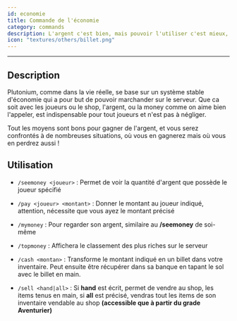 ```yaml
---
id: economie
title: Commande de l'économie
category: commands
description: L'argent c'est bien, mais pouvoir l'utiliser c'est mieux, on vous explique tout !
icon: "textures/others/billet.png"
---
```

___
## Description

Plutonium, comme dans la vie réelle, se base sur un système stable d'économie qui a pour but de pouvoir marchander sur le serveur. Que ca soit avec les joueurs ou le shop, l'argent, ou la money comme on aime bien l'appeler, est indispensable pour tout joueurs et n'est pas à négliger.

Tout les moyens sont bons pour gagner de l'argent, et vous serez confrontés à de nombreuses situations, où vous en gagnerez mais où vous en perdrez aussi !

## Utilisation

- ``/seemoney <joueur>`` : Permet de voir la quantité d'argent que possède le joueur spécifié
- ``/pay <joueur> <montant>`` : Donner le montant au joueur indiqué, attention, nécessite que vous ayez le montant précisé
- ``/mymoney`` : Pour regarder son argent, similaire au **/seemoney** de soi-même
- ``/topmoney`` : Affichera le classement des plus riches sur le serveur
- ``/cash <montan>`` : Transforme le montant indiqué en un billet dans votre inventaire. Peut ensuite être récupérer dans sa banque en tapant le sol avec le billet en main.

- ``/sell <hand|all>`` : Si **hand** est écrit, permet de vendre au shop, les items tenus en main, si **all** est précisé, vendras tout les items de son inventaire vendable au shop **(accessible que à partir du grade Aventurier)**
